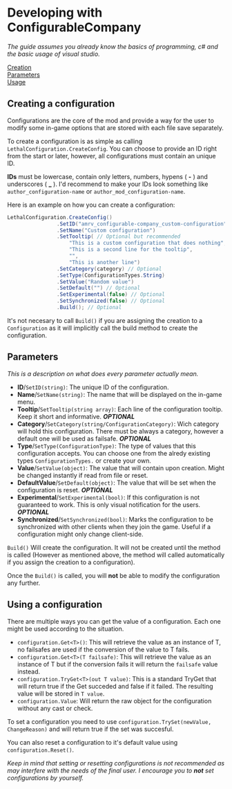 # Developing with ConfigurableCompany

_The guide assumes you already know the basics of programming, c# and the basic usage of visual studio._

[Creation](##Creating-a-configuration)  
[Parameters](##Parameters)  
[Usage](##Using-a-configuration)

## Creating a configuration

Configurations are the core of the mod and provide a way for the user to modify some in-game options that are stored with each file save separately.

To create a configuration is as simple as calling `LethalConfiguration.CreateConfig`. You can choose to provide an ID right from the start or later, however, all configurations must contain an unique ID.

**IDs** must be lowercase, contain only letters, numbers, hypens ( **-** ) and underscores ( **\_** ). I'd recommend to make your IDs look something like `author_configuration-name` or `author_mod_configuration-name`.

Here is an example on how you can create a configuration:

```csharp
LethalConfiguration.CreateConfig()
                .SetID("amrv_configurable-company_custom-configuration")
                .SetName("Custom configuration")
                .SetTooltip( // Optional but recommended
                    "This is a custom configuration that does nothing",
                    "This is a second line for the tooltip",
                    "",
                    "This is another line")
                .SetCategory(category) // Optional
                .SetType(ConfigurationTypes.String)
                .SetValue("Random value")
                .SetDefault("") // Optional
                .SetExperimental(false) // Optional
                .SetSynchronized(false) // Optional
                .Build(); // Optional
```

It's not necesary to call `Build()` if you are assigning the creation to a `Configuration` as it will implicitly call the build method to create the configuration.

## Parameters

_This is a description on what does every parameter actually mean._

-   **ID**/`SetID(string)`: The unique ID of the configuration.
-   **Name**/`SetName(string)`: The name that will be displayed on the in-game menu.
-   **Tooltip**/`SetTooltip(string array)`: Each line of the configuration tooltip. Keep it short and informative. _**OPTIONAL**_
-   **Category**/`SetCategory(string/ConfigurationCategory)`: Wich category will hold this configuration. There must be always a category, however a default one will be used as failsafe. _**OPTIONAL**_
-   **Type**/`SetType(ConfigurationType)`: The type of values that this configuration accepts. You can choose one from the alredy existing types `ConfigurationTypes.` or create your own.
-   **Value**/`SetValue(object)`: The value that will contain upon creation. Might be changed instantly if read from file or reset.
-   **DefaultValue**/`SetDefault(object)`: The value that will be set when the configuration is reset. _**OPTIONAL**_
-   **Experimental**/`SetExperimental(bool)`: If this configuration is not guaranteed to work. This is only visual notification for the users. _**OPTIONAL**_
-   **Synchronized**/`SetSynchronized(bool)`: Marks the configuration to be synchronized with other clients when they join the game. Useful if a configuration might only change client-side.

`Build()` Will create the configuration. It will not be created until the method is called (However as mentioned above, the method will called automatically if you assign the creation to a configuration).

Once the `Build()` is called, you will **not** be able to modify the configuration any further.

## Using a configuration

There are multiple ways you can get the value of a configuration. Each one might be used according to the situation.

-   `configuration.Get<T>()`: This will retrieve the value as an instance of T, no failsafes are used if the conversion of the value to T fails.
-   `configuration.Get<T>(T failsafe)`: This will retrieve the value as an instance of T but if the conversion fails it will return the `failsafe` value instead.
-   `configuration.TryGet<T>(out T value)`: This is a standard TryGet that will return true if the Get succeded and false if it failed. The resulting value will be stored in `T value`.
-   `configuration.Value`: Will return the raw object for the configuration without any cast or check.

To set a configuration you need to use `configuration.TrySet(newValue, ChangeReason)` and will return true if the set was succesful.

You can also reset a configuration to it's default value using `configuration.Reset()`.

_Keep in mind that setting or resetting configurations is not recommended as may interfere with the needs of the final user. I encourage you to **not** set configurations by yourself._
